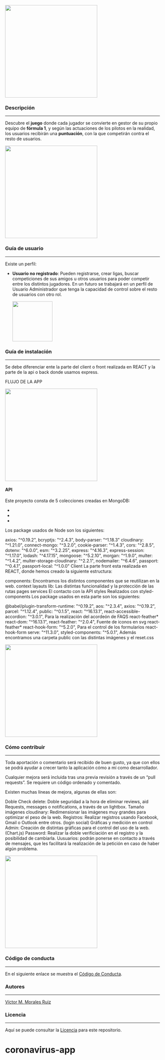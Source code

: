  <img src="https://res.cloudinary.com/dhd9jgrw3/image/upload/v1586510350/drivers/logo/logo-drivers-degradade_mmpxfr.png" width="300">

### Descripción

---

Descubre el **juego** donde cada jugador se convierte en gestor de su propio equipo de **fórmula 1**, y según las actuaciones de los pilotos en la realidad, los usuarios recibirán una **puntuación**, con la que competirán contra el resto de usuarios.

<img src="https://res.cloudinary.com/dhd9jgrw3/image/upload/v1590009497/drivers/Drivers-brand_khokdh.png" width="300">

### Guía de usuario

---

Existe un perfil:

- **Usuario no registrado**: Pueden registrarse, crear ligas, buscar competiciones de sus amigos u otros usuarios para poder competir entre los distintos jugadores.
  En un futuro se trabajará en un perfil de Usuario Administrador que tenga la capacidad de control sobre el resto de usuarios con otro rol.

  <img src="https://res.cloudinary.com/dhd9jgrw3/image/upload/v1590009517/drivers/brand1_newqzt.jpg" width="130">

### Guía de instalación

---

Se debe diferenciar ente la parte del client o front realizada en REACT y la parte de la api o back donde usamos express.

FLUJO DE LA APP

<img src="https://res.cloudinary.com/dhd9jgrw3/image/upload/v1590009606/drivers/unnamed_oidrl4.png" width="300">

#### API

Este proyecto consta de 5 colecciones creadas en MongoDB:

-

-

-

Los package usados de Node son los siguientes:

axios: "^0.19.2",
bcryptjs: "^2.4.3",
body-parser: "^1.18.3"
cloudinary: "^1.21.0",
connect-mongo: "^3.2.0",
cookie-parser: "^1.4.3",
cors: "^2.8.5",
dotenv: "^6.0.0",
esm: "^3.2.25",
express: "^4.16.3",
express-session: "^1.17.0",
lodash: "^4.17.15",
mongoose: "^5.2.10",
morgan: "^1.9.0",
multer: "^1.4.2",
multer-storage-cloudinary: "^2.2.1",
nodemailer: "^6.4.6",
passport: "^0.4.1",
passport-local: "^1.0.0"
Client
La parte front esta realizada en REACT, donde hemos creado la siguiente estructura:

components: Encontramos los distintos componentes que se reutilizan en la web.
context
layauts
lib: Las distintas funcionalidad y la protección de las rutas
pages
services El contacto con la API
styles Realizados con styled-components
Los package usados en esta parte son los siguientes:

@babel/plugin-transform-runtime: "^0.19.2",
aos: "^2.3.4",
axios: "^0.19.2",
parcel: "^1.12.4",
public: "^0.1.5",
react: "^16.13.1",
react-accessible-accordion: "^3.0.1", Para la realización del acordeón de FAQS react-feather*
react-dom: "^16.13.1",
react-feather: "^2.0.4", Fuente de iconos en svg react-feather*
react-hook-form: "^5.2.0", Para el control de los formularios react-hook-form
serve: "^11.3.0",
styled-components: "^5.0.1",
Además encontramos una carpeta public con las distintas imágenes y el reset.css

<img src="https://res.cloudinary.com/dhd9jgrw3/image/upload/v1590009497/drivers/brand3_fwphnr.png" width="300">

### Cómo contribuir

---

Toda aportación o comentario será recibido de buen gusto, ya que con ellos se podrá ayudar a crecer tanto la aplicación cómo a mí como desarrollador.

Cualquier mejora será incluida tras una previa revisión a través de un “pull requests”. Se requiere un código ordenado y comentado.

Existen muchas líneas de mejora, algunas de ellas son:

Doble Check delete: Doble seguridad a la hora de eliminar reviews, aid Requests, messages o notifications, a través de un lightbox.
Tamaño imágenes cloudinary: Redimensionar las imágenes muy grandes para optimizar el peso de la web.
Registros: Realizar registros usando Facebook, Gmail o Outlook entre otros. (login social)
Gráficas y medición en control Admin: Creación de distintas gráficas para el control del uso de la web. (Chart.js)
Password: Realizar la doble verificiación en el registro y la posibilidad de cambiarla.
Uusuarios: podrán ponerse en contacto a través de mensajes, que les facilitará la realización de la petición en caso de haber algún problema.

<img src="https://res.cloudinary.com/dhd9jgrw3/image/upload/v1590009518/drivers/brand2_fp9kae.jpg" width="300">

### Código de conducta

---

En el siguiente enlace se muestra el [Código de Conducta](#).

### Autores

---

[Víctor M. Morales Ruiz](https://www.linkedin.com/in/victormmorales/)

### Licencia

---

Aquí se puede consultar la [Licencia](#) para este repositorio.
# coronavirus-app
